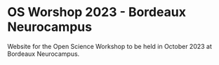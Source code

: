 # OS Worshop 2023 - Bordeaux Neurocampus

Website for the Open Science Workshop to be held in October 2023 at Bordeaux Neurocampus.

